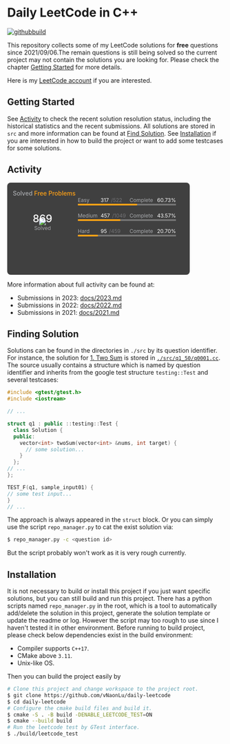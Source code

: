 # Daily LeetCode in C++

[![githubbuild](https://github.com/vNaonLu/Daily_LeetCode/actions/workflows/test.yml/badge.svg)](https://github.com/vNaonLu/Daily_LeetCode/actions)

This repository collects some of my LeetCode solutions for **free** questions since 2021/09/06.The remain questions is still being solved so the current project may not contain the solutions you are looking for. Please check the chapter [Getting Started](#getting-started) for more details.

Here is my [LeetCode account](https://leetcode.com/naon/) if you are interested.


## Getting Started
See [Activity](#activity) to check the recent solution resolution status, including the historical statistics and the recent submissions.
All solutions are stored in `src` and more information can be found at [Find Solution](#finding-solution).
See [Installation](#installation) if you are interested in how to build the project or want to add some testcases for some solutions.

## Activity
<div style="min-height: 186px;height: 186px;width: min-content;padding-top: 1rem;padding-bottom: 0.75rem;background-color: #404040;border-radius: 0.5rem">
   <div style="diplay: flex; flex-direction: row; font-weight: 500; padding-left: 13px; padding-right: 13px">
       <span style="color: #eff2f699;">Solved </span>
       <span style="color: #ffa116;">Free Problems</span>
   </div>
   <div style="margin-left: 2rem;margin-right: 2rem;align-items: center;display: flex;">
      <div style="min-width: 100px;justify-content: center;display: flex;margin-right: 2rem;margin-top: 1.5rem;">
           <div style="z-index: 0;max-width: 100pxmax-height: 100px;position: relative;">
               <img src="/vNaonLu/daily-leetcode/raw/master/assets/progress.svg">
               <div style="text-align: center;position: absolute;transform: translate(-50%, -50%);top: 50%;left: 50%;">
                   <div>
                       <div style="font-size: 24px;font-weight: 500;color: #ffffff;">869</div>
                       <div style="font-size: .75rem;line-height: 1rem;color: #eff2f699;">Solved</div>
                   </div>
               </div>
           </div>
      </div>
      <div style="max-width: 228px;flex-direction: column;display: flex;width: 100%;">
           <div style="margin-top: 0rem;">
              <div style="font-size: .75rem;line-height: 1rem;align-items: flex-end;width: 100%;display: flex;">
                  <div style="width: 53px;color: #eff2f699;">Easy</div>
                  <div style="display: flex;flex: 1 1 0%;align-items: center;">
                      <span style="line-height: 20pxfont-weight: 500font-size: 1rem;margin-right: 5px;color: #ffffff;">317</span>
                      <span style="color: #747474;font-weight: 500font-size: .75remfont-height: 1rem;color: #ebebf54d;">/522</span>
                  </div>
                  <div style="display: inline;">
                      <span>
                          <span style="color: #eff2f699;">Complete</span>
                          <span style="margin-left: 0.375rem;color: #ffffff;">60.73%</span>
                      </span>
                  </div>
              </div>
              <div style="border-radius: 9999px;width: 228px;height: 0.25rem;position: relative;">
                  <div style="background-color: #747474;width: 100%;height: 100%;position: absolute;"></div>
                  <div style="background-color: #ffa116;width: 60.7280%;height: 100%;position: absolute;border-radius: 9999px;"></div>
              </div>
           </div>
           <div style="margin-top: 1rem;">
              <div style="font-size: .75rem;line-height: 1rem;align-items: flex-end;width: 100%;display: flex;">
                  <div style="width: 53px;color: #eff2f699;">Medium</div>
                  <div style="display: flex;flex: 1 1 0%;align-items: center;">
                      <span style="line-height: 20pxfont-weight: 500font-size: 1rem;margin-right: 5px;color: #ffffff;">457</span>
                      <span style="color: #747474;font-weight: 500font-size: .75remfont-height: 1rem;color: #ebebf54d;">/1049</span>
                  </div>
                  <div style="display: inline;">
                      <span>
                          <span style="color: #eff2f699;">Complete</span>
                          <span style="margin-left: 0.375rem;color: #ffffff;">43.57%</span>
                      </span>
                  </div>
              </div>
              <div style="border-radius: 9999px;width: 228px;height: 0.25rem;position: relative;">
                  <div style="background-color: #747474;width: 100%;height: 100%;position: absolute;"></div>
                  <div style="background-color: #ffa116;width: 43.5653%;height: 100%;position: absolute;border-radius: 9999px;"></div>
              </div>
           </div>
           <div style="margin-top: 1rem;">
              <div style="font-size: .75rem;line-height: 1rem;align-items: flex-end;width: 100%;display: flex;">
                  <div style="width: 53px;color: #eff2f699;">Hard</div>
                  <div style="display: flex;flex: 1 1 0%;align-items: center;">
                      <span style="line-height: 20pxfont-weight: 500font-size: 1rem;margin-right: 5px;color: #ffffff;">95</span>
                      <span style="color: #747474;font-weight: 500font-size: .75remfont-height: 1rem;color: #ebebf54d;">/459</span>
                  </div>
                  <div style="display: inline;">
                      <span>
                          <span style="color: #eff2f699;">Complete</span>
                          <span style="margin-left: 0.375rem;color: #ffffff;">20.70%</span>
                      </span>
                  </div>
              </div>
              <div style="border-radius: 9999px;width: 228px;height: 0.25rem;position: relative;">
                  <div style="background-color: #747474;width: 100%;height: 100%;position: absolute;"></div>
                  <div style="background-color: #ffa116;width: 20.6972%;height: 100%;position: absolute;border-radius: 9999px;"></div>
              </div>
           </div>
      </div>
   </div>
</div>

More information about full activity can be found at:

- Submissions in 2023: [docs/2023.md](./docs/2023.md)
- Submissions in 2022: [docs/2022.md](./docs/2022.md)
- Submissions in 2021: [docs/2021.md](./docs/2021.md)

## Finding Solution
Solutions can be found in the directories in `./src` by its question identifier. For instance, the solution for [1. Two Sum](https://leetcode.com/problems/two-sum/) is stored in [`./src/q1_50/q0001.cc`](./src/q1_50/q0001.cc). The source usually contains a structure which is named by question identifier and inherits from the google test structure `testing::Test` and several testcases:
```cpp
#include <gtest/gtest.h>
#include <iostream>

// ...

struct q1 : public ::testing::Test {
  class Solution {
  public:
    vector<int> twoSum(vector<int> &nums, int target) {
      // some solution...
    }
  };
// ...
};

TEST_F(q1, sample_input01) {
// some test input...
}
// ...
```
The approach is always appeared in the `struct` block. Or you can simply use the script `repo_manager.py` to cat the exist solution via:
```sh
$ repo_manager.py -c <question id>
```
But the script probably won't work as it is very rough currently.

## Installation
It is not necessary to build or install this project if you just want specific solutions, but you can still build and run this project. There has a python scripts named `repo_manager.py` in the root, which is a tool to automatically add/delete the solution in this project, generate the solution template or update the readme or log. However the script may too rough to use since I haven't tested it in other environment.
Before running to build project, please check below dependencies exist in the build environment:
 - Compiler supports `C++17`.
 - CMake above `3.11`.
 - Unix-like OS.

Then you can build the project easily by

``` sh
# Clone this project and change workspace to the project root.
$ git clone https://github.com/vNaonLu/daily-leetcode
$ cd daily-leetcode
# Configure the cmake build files and build it.
$ cmake -S . -B build -DENABLE_LEETCODE_TEST=ON
$ cmake --build build
# Run the leetcode test by GTest interface.
$ ./build/leetcode_test
```

